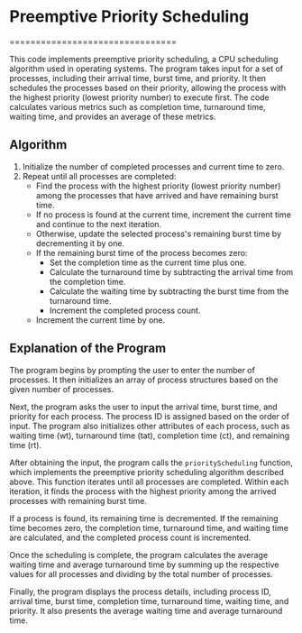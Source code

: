 # Preemptive Priority Scheduling
================================

This code implements preemptive priority scheduling, a CPU scheduling algorithm used in operating systems. The program takes input for a set of processes, including their arrival time, burst time, and priority. It then schedules the processes based on their priority, allowing the process with the highest priority (lowest priority number) to execute first. The code calculates various metrics such as completion time, turnaround time, waiting time, and provides an average of these metrics.

## Algorithm
1. Initialize the number of completed processes and current time to zero.
2. Repeat until all processes are completed:
   - Find the process with the highest priority (lowest priority number) among the processes that have arrived and have remaining burst time.
   - If no process is found at the current time, increment the current time and continue to the next iteration.
   - Otherwise, update the selected process's remaining burst time by decrementing it by one.
   - If the remaining burst time of the process becomes zero:
     - Set the completion time as the current time plus one.
     - Calculate the turnaround time by subtracting the arrival time from the completion time.
     - Calculate the waiting time by subtracting the burst time from the turnaround time.
     - Increment the completed process count.
   - Increment the current time by one.

## Explanation of the Program
The program begins by prompting the user to enter the number of processes. It then initializes an array of process structures based on the given number of processes.

Next, the program asks the user to input the arrival time, burst time, and priority for each process. The process ID is assigned based on the order of input. The program also initializes other attributes of each process, such as waiting time (wt), turnaround time (tat), completion time (ct), and remaining time (rt).

After obtaining the input, the program calls the `priorityScheduling` function, which implements the preemptive priority scheduling algorithm described above. This function iterates until all processes are completed. Within each iteration, it finds the process with the highest priority among the arrived processes with remaining burst time.

If a process is found, its remaining time is decremented. If the remaining time becomes zero, the completion time, turnaround time, and waiting time are calculated, and the completed process count is incremented.

Once the scheduling is complete, the program calculates the average waiting time and average turnaround time by summing up the respective values for all processes and dividing by the total number of processes.

Finally, the program displays the process details, including process ID, arrival time, burst time, completion time, turnaround time, waiting time, and priority. It also presents the average waiting time and average turnaround time.


